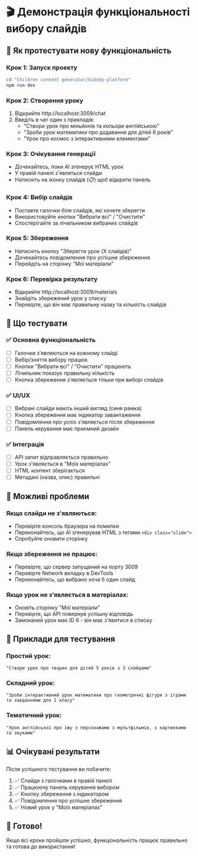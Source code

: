 # 🎬 Демонстрація функціональності вибору слайдів

## 🚀 Як протестувати нову функціональність

### Крок 1: Запуск проекту
```bash
cd "Children content generator/hibody-platform"
npm run dev
```

### Крок 2: Створення уроку
1. Відкрийте http://localhost:3009/chat
2. Введіть в чат один з прикладів:
   - "Створи урок про міньйонів та кольори англійською"
   - "Зроби урок математики про додавання для дітей 6 років"
   - "Урок про космос з інтерактивними елементами"

### Крок 3: Очікування генерації
- Дочекайтесь, поки AI згенерує HTML урок
- У правій панелі з'являться слайди
- Натисніть на іконку слайдів (📋) щоб відкрити панель

### Крок 4: Вибір слайдів
- Поставте галочки біля слайдів, які хочете зберегти
- Використовуйте кнопки "Вибрати всі" / "Очистити"
- Спостерігайте за лічильником вибраних слайдів

### Крок 5: Збереження
- Натисніть кнопку "Зберегти урок (X слайдів)"
- Дочекайтесь повідомлення про успішне збереження
- Перейдіть на сторінку "Мої матеріали"

### Крок 6: Перевірка результату
- Відкрийте http://localhost:3009/materials
- Знайдіть збережений урок у списку
- Перевірте, що він має правильну назву та кількість слайдів

## 🎯 Що тестувати

### ✅ Основна функціональність
- [ ] Галочки з'являються на кожному слайді
- [ ] Вибір/зняття вибору працює
- [ ] Кнопки "Вибрати всі" / "Очистити" працюють
- [ ] Лічильник показує правильну кількість
- [ ] Кнопка збереження з'являється тільки при виборі слайдів

### ✅ UI/UX
- [ ] Вибрані слайди мають інший вигляд (синя рамка)
- [ ] Кнопка збереження має індикатор завантаження
- [ ] Повідомлення про успіх з'являється після збереження
- [ ] Панель керування має приємний дизайн

### ✅ Інтеграція
- [ ] API запит відправляється правильно
- [ ] Урок з'являється в "Моїх матеріалах"
- [ ] HTML контент зберігається
- [ ] Метадані (назва, опис) правильні

## 🐛 Можливі проблеми

### Якщо слайди не з'являються:
- Перевірте консоль браузера на помилки
- Переконайтесь, що AI згенерував HTML з тегами `<div class="slide">`
- Спробуйте оновити сторінку

### Якщо збереження не працює:
- Перевірте, що сервер запущений на порту 3009
- Перевірте Network вкладку в DevTools
- Переконайтесь, що вибрано хоча б один слайд

### Якщо урок не з'являється в матеріалах:
- Оновіть сторінку "Мої матеріали"
- Перевірте, що API повернув успішну відповідь
- Замоканий урок має ID 6 - він має з'явитися в списку

## 📝 Приклади для тестування

### Простий урок:
```
"Створи урок про тварин для дітей 5 років з 3 слайдами"
```

### Складний урок:
```
"Зроби інтерактивний урок математики про геометричні фігури з іграми та завданнями для 1 класу"
```

### Тематичний урок:
```
"Урок англійської про їжу з персонажами з мультфільмів, з картинками та звуками"
```

## 📊 Очікувані результати

Після успішного тестування ви побачите:
1. ✅ Слайди з галочками в правій панелі
2. ✅ Працюючу панель керування вибором
3. ✅ Кнопку збереження з індикатором
4. ✅ Повідомлення про успішне збереження
5. ✅ Новий урок у "Моїх матеріалах"

## 🎉 Готово!

Якщо всі кроки пройшли успішно, функціональність працює правильно та готова до використання! 